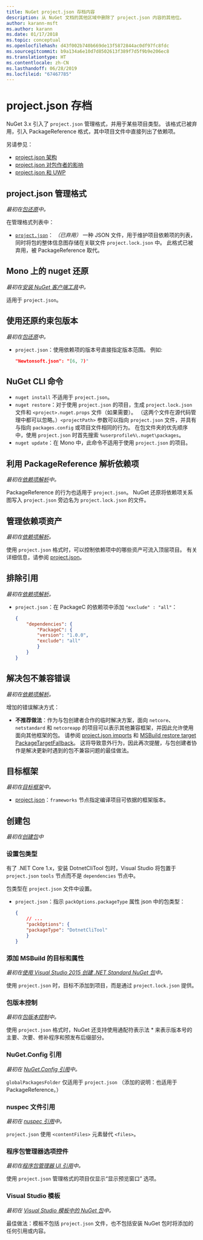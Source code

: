 ```yaml
---
title: NuGet project.json 存档内容
description: 从 NuGet 文档的其他区域中删除了 project.json 内容的其他位。
author: karann-msft
ms.author: karann
ms.date: 01/17/2018
ms.topic: conceptual
ms.openlocfilehash: d43f002b740b669de13f5872844ac0df97fc8fdc
ms.sourcegitcommit: b9a134a6e10d7d8502613f389f7d5f9b9e206ec8
ms.translationtype: HT
ms.contentlocale: zh-CN
ms.lasthandoff: 06/28/2019
ms.locfileid: "67467785"
---
```

# <a name="projectjson-archive"></a>project.json 存档

NuGet 3.x 引入了 `project.json` 管理格式，并用于某些项目类型。 该格式已被弃用，引入 PackageReference 格式，其中项目文件中直接列出了依赖项。

另请参见：

- [project.json 架构](project-json.md)
- [project.json 对包作者的影响](project-json-impact.md)
- [project.json 和 UWP](project-json-and-uwp.md)

## <a name="projectjson-management-format"></a>project.json 管理格式

*最初在[包还原](../what-is-nuget.md)中。*

在管理格式列表中：

- [`project.json`](project-json.md)： *（已弃用）* 一种 JSON 文件，用于维护项目依赖项的列表，同时将包的整体信息图存储在关联文件 `project.lock.json` 中。 此格式已被弃用，被 PackageReference 取代。

## <a name="nuget-restore-on-mono"></a>Mono 上的 nuget 还原

*最初在[安装 NuGet 客户端工具](../install-nuget-client-tools.md)中。*

适用于 `project.json`。

## <a name="constraining-package-versions-with-restore"></a>使用还原约束包版本

*最初在[包还原](../consume-packages/package-restore.md#constrain-package-versions-with-restore)中。*

- `project.json`：使用依赖项的版本号直接指定版本范围。 例如:

    ```json
    "Newtonsoft.json": "[6, 7)"
    ```

## <a name="nuget-cli-commands"></a>NuGet CLI 命令

- `nuget install` 不适用于 `project.json`。
- `nuget restore`：对于使用 `project.json` 的项目，生成 `project.lock.json` 文件和 `<project>.nuget.props` 文件（如果需要）。 （这两个文件在源代码管理中都可以忽略。）`<projectPath>` 参数可以指向 `project.json` 文件，并具有与指向 `packages.config` 或项目文件相同的行为。 在包文件夹的优先顺序中，使用 `project.json` 时首先搜索 `%userprofile%\.nuget\packages`。
- `nuget update`：在 Mono 中，此命令不适用于使用 `project.json` 的项目。

## <a name="dependency-resolution-with-packagereference"></a>利用 PackageReference 解析依赖项

*最初在[依赖项解析](../consume-packages/dependency-resolution.md#dependency-resolution-with-packagereference)中。*

PackageReference 的行为也适用于 `project.json`。 NuGet 还原将依赖项关系图写入 `project.json` 旁边名为 `project.lock.json` 的文件。

## <a name="managing-dependency-assets"></a>管理依赖项资产

*最初在[依赖项解析](../consume-packages/dependency-resolution.md#managing-dependency-assets)。*

使用 `project.json` 格式时，可以控制依赖项中的哪些资产可流入顶层项目。 有关详细信息，请参阅 [project.json](project-json.md)。

## <a name="excluding-references"></a>排除引用

*最初在[依赖项解析](../consume-packages/dependency-resolution.md#excluding-references)。*

- `project.json`：在 PackageC 的依赖项中添加 `"exclude" : "all"`：

    ```json
    {
        "dependencies": {
            "PackageC": {
            "version": "1.0.0",
            "exclude": "all"
            }
        }
    }
    ```

## <a name="resolving-incompatible-package-errors"></a>解决包不兼容错误

*最初在[依赖项解析](../consume-packages/dependency-resolution.md#resolving-incompatible-package-errors)。*

增加的错误解决方式：

- **不推荐做法**：作为与包创建者合作的临时解决方案，面向 `netcore`、`netstandard` 和 `netcoreapp` 的项目可以表示其他兼容框架，并因此允许使用面向其他框架的包。 请参阅 [project.json imports](project-json.md#imports) 和 [MSBuild restore target PackageTargetFallback](../reference/msbuild-targets.md#packagetargetfallback)。 这将导致意外行为，因此再次提醒，与包创建者协作是解决更新时遇到的包不兼容问题的最佳做法。

## <a name="target-frameworks"></a>目标框架

*最初在[目标框架](../reference/target-frameworks.md)中。*

- [project.json](project-json.md)：`frameworks` 节点指定编译项目可依据的框架版本。

## <a name="creating-a-package"></a>创建包

*最初在[创建包](../create-packages/creating-a-package.md)中*

### <a name="setting-a-package-type"></a>设置包类型

有了 .NET Core 1.x，安装 DotnetCliTool 包时，Visual Studio 将包置于 `project.json` `tools` 节点而不是 `dependencies` 节点中。

包类型在 `project.json` 文件中设置。

- `project.json`：指示 `packOptions.packageType` 属性 json 中的包类型：

    ```json
    {
        // ...
        "packOptions": {
        "packageType": "DotnetCliTool"
        }
    }
    ```

### <a name="adding-targets-and-props-for-msbuild"></a>添加 MSBuild 的目标和属性

*最初在[使用 Visual Studio 2015 创建 .NET Standard NuGet 包](../guides/create-net-standard-packages-vs2015.md)中。*

使用 `project.json` 时，目标不添加到项目，而是通过 `project.lock.json` 提供。

### <a name="package-versioning"></a>包版本控制

*最初在[包版本控制](../reference/package-versioning.md)中。*

使用 `project.json` 格式时，NuGet 还支持使用通配符表示法 \* 来表示版本号的主要、次要、修补程序和预发布后缀部分。

### <a name="nugetconfig-reference"></a>NuGet.Config 引用

*最初在 [NuGet.Config 引用](../reference/nuget-config-file.md)中。*

`globalPackagesFolder` 仅适用于 `project.json` （添加的说明：也适用于 PackageReference。）

### <a name="nuspec-file-reference"></a>nuspec 文件引用

*最初在 [nuspec 引用](../reference/nuspec.md)中。*

`project.json` 使用 `<contentFiles>` 元素替代 `<files>`。

### <a name="package-manager-options-control"></a>程序包管理器选项控件

*最初在[程序包管理器 UI 引用](../tools/package-manager-ui.md)中。*

使用 `project.json` 管理格式的项目仅显示“显示预览窗口”  选项。

### <a name="visual-studio-templates"></a>Visual Studio 模板

*最初在 [Visual Studio 模板中的 NuGet 包](../visual-studio-extensibility/visual-studio-templates.md)中。*

最佳做法：模板不包括 `project.json` 文件，也不包括安装 NuGet 包时将添加的任何引用或内容。